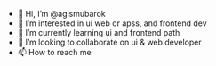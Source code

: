 - 👋 Hi, I’m @agismubarok
- 👀 I’m interested in ui web or apss, and frontend dev
- 🌱 I’m currently learning ui and frontend path
- 💞️ I’m looking to collaborate on ui & web developer
- 📫 How to reach me 

<!---
agismubarok/agismubarok is a ✨ special ✨ repository because its `README.md` (this file) appears on your GitHub profile.
You can click the Preview link to take a look at your changes.
--->
